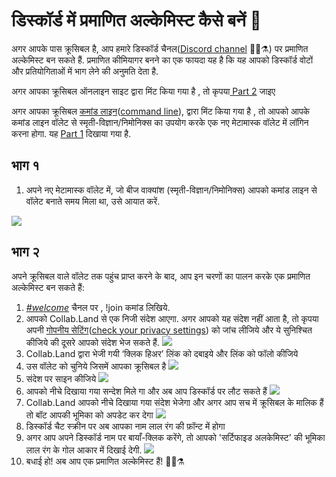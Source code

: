 # डिस्कॉर्ड में प्रमाणित अल्केमिस्ट कैसे बनें  💬

अगर आपके पास क्रूसिबल है, आप हमारे डिस्कॉर्ड चैनल\([Discord channel](https://discord.com/invite/qWQQMMKjKe) 🧙‍♂️⚗\) पर प्रमाणित अल्केमिस्ट बन सकते हैं. प्रमाणित कीमियागर बनने का एक फायदा यह है कि यह आपको डिस्कॉर्ड  वोटों और प्रतियोगिताओं में भाग लेने की अनुमति देता है.

अगर आपका क्रूसिबल ऑनलाइन साइट द्वारा मिंट किया गया है , तो कृपया[ Part 2](how-to-become-a-certified-alchemist-on-discord.md#undefined-1) जाइए

अगर आपका क्रूसिबल  [कमांड लाइन](https://github.com/alchemistcoin/alchemist)\([command line](https://github.com/alchemistcoin/alchemist)\), द्वारा मिंट किया गया है , तो आपको आपके कमांड लाइन वॉलेट से स्मृती-विज्ञान/निमोनिक्स का उपयोग करके एक नए मेटामास्क वॉलेट में लॉगिन करना होगा. यह [Part 1](how-to-become-a-certified-alchemist-on-discord.md#undefined)  दिखाया गया है. 

## ‌भाग १

1. अपने नए मेटामास्क वॉलेट में, जो बीज वाक्यांश \(स्मृती-विज्ञान/निमोनिक्स\) आपको कमांड लाइन से वॉलेट बनाते समय मिला था, उसे आयात करें.

![](https://i.imgur.com/4RxfjZs.png)

## भाग २

अपने क्रूसिबल वाले वॉलेट तक पहुंच प्राप्त करने के बाद, आप इन चरणों का पालन करके एक प्रमाणित अल्केमिस्ट बन सकते हैं:

1. [_\#welcome_](http://discord.alchemist.wtf) चैनल पर , !join कमांड लिखिये.
2. आपको Collab.Land से एक निजी संदेश आएगा. अगर आपको यह संदेश नहीं आता है, तो कृपया अपनी  [गोपनीय सेटिंग](https://support.discord.com/hc/en-us/articles/217916488-Blocking-Privacy-Settings-)\([check your privacy settings](https://support.discord.com/hc/en-us/articles/217916488-Blocking-Privacy-Settings-)\) को जांच लीजिये और ये सुनिश्चित कीजिये की दूसरे आपको संदेश भेज सकते हैं. ![](https://i.imgur.com/2UvO1ZL.png)
3. Collab.Land द्वारा भेजी गयी ‘क्लिक हिअर’ लिंक को दबाइये और लिंक को फॉलो कीजिये
4. उस वॉलेट को चुनिये जिसमें आपका क्रूसिबल है ![](https://i.imgur.com/y4bXisJ.png)
5. संदेश पर साइन कीजिये ![](https://i.imgur.com/nF29cFo.png)
6. आपको नीचे दिखाया गया सन्देश मिले गा और अब आप डिस्कॉर्ड पर लौट सकते हैं  ![](https://i.imgur.com/WVIelT9.png)
7. Collab.Land आपको नीचे दिखाया गया संदेश भेजेगा और अगर आप सच में क्रूसिबल के मालिक हैं तो बॉट आपकी भूमिका को अपडेट कर देगा ![](https://i.imgur.com/1UMmipM.png)
8. डिस्कॉर्ड चैट स्क्रीन पर अब आपका नाम लाल रंग की फ़ॉन्ट में होगा 
9. अगर आप अपने डिस्कॉर्ड नाम पर बायाँ-क्लिक करेंगे, तो आपको 'सर्टिफाइड अलकेमिस्ट' की भूमिका लाल रंग के गोल आकार ​में दिखाई देगी. ![](https://i.imgur.com/KTO91Q1.png)
10. बधाई हो! अब आप एक प्रमाणित अल्केमिस्ट हैं! 🧙‍♂️⚗

